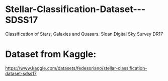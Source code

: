 # Stellar-Classification-Dataset---SDSS17
Classification of Stars, Galaxies and Quasars. Sloan Digital Sky Survey DR17

# Dataset from Kaggle:
https://www.kaggle.com/datasets/fedesoriano/stellar-classification-dataset-sdss17

